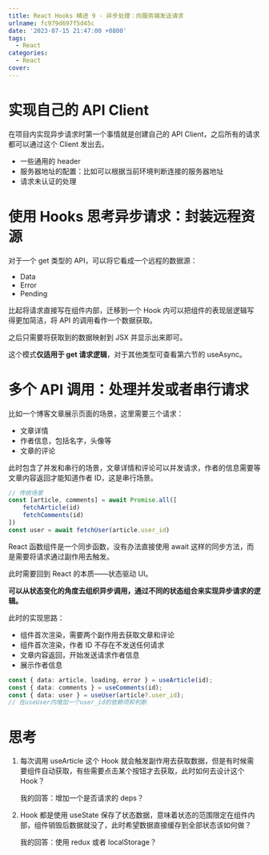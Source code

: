 ```yaml
---
title: React Hooks 精进 9 - 异步处理：向服务端发送请求
urlname: fc979d697f5d45c
date: '2023-07-15 21:47:00 +0800'
tags:
  - React
categories:
  - React
cover:
---
```


# 实现自己的 API Client

在项目内实现异步请求时第一个事情就是创建自己的 API Client，之后所有的请求都可以通过这个 Client 发出去。

- 一些通用的 header
- 服务器地址的配置：比如可以根据当前环境判断连接的服务器地址
- 请求未认证的处理

# 使用 Hooks 思考异步请求：封装远程资源

对于一个 get 类型的 API，可以将它看成一个远程的数据源：

- Data
- Error
- Pending

比起将请求直接写在组件内部，迁移到一个 Hook 内可以把组件的表现层逻辑写得更加简洁，将 API 的调用看作一个数据获取。

之后只需要将获取到的数据映射到 JSX 并显示出来即可。

这个模式**仅适用于 get 请求逻辑**，对于其他类型可查看第六节的 useAsync。

# 多个 API 调用：处理并发或者串行请求

比如一个博客文章展示页面的场景，这里需要三个请求：

- 文章详情
- 作者信息，包括名字，头像等
- 文章的评论

此时包含了并发和串行的场景，文章详情和评论可以并发请求，作者的信息需要等文章内容返回才能知道作者 ID，这是串行场景。

```typescript
// 传统场景
const [article, comments] = await Promise.all([
	fetchArticle(id)
	fetchComments(id)
])
const user = await fetchUser(article.user_id)
```

React 函数组件是一个同步函数，没有办法直接使用 await 这样的同步方法，而是需要将请求通过副作用去触发。

此时需要回到 React 的本质——状态驱动 UI。

**可以从状态变化的角度去组织异步调用，通过不同的状态组合来实现异步请求的逻辑。**

此时的实现思路：

- 组件首次渲染，需要两个副作用去获取文章和评论
- 组件首次渲染，作者 ID 不存在不发送任何请求
- 文章内容返回，开始发送请求作者信息
- 展示作者信息

```typescript
const { data: article, loading, error } = useArticle(id);
const { data: comments } = useComments(id);
const { data: user } = useUser(article?.user_id);
// 在useUser内增加一个user_id的依赖项和判断
```

# 思考

1. 每次调用 useArticle 这个 Hook 就会触发副作用去获取数据，但是有时候需要组件自动获取，有些需要点击某个按钮才去获取，此时如何去设计这个 Hook？

   我的回答：增加一个是否请求的 deps？

2. Hook 都是使用 useState 保存了状态数据，意味着状态的范围限定在组件内部，组件销毁后数据就没了，此时希望数据直接缓存到全部状态该如何做？

   我的回答：使用 redux 或者 localStorage？

